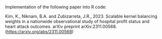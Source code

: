 Implementation of the following paper into R code: 

Kim, K., Niknam, B.A. and Zubizarreta, J.R., 2023. Scalable kernel balancing weights in a nationwide observational study of hospital profit status and heart attack outcomes. arXiv preprint arXiv:2311.00568. (https://arxiv.org/abs/2311.00568)


